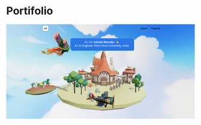# Portifolio


![3D Website](https://github.com/nashriel/Portfolio-3D/blob/main/Portifolio_page.png.png)


